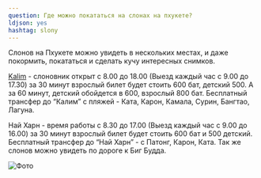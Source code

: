```yaml
---
question: Где можно покататься на слонах на пхукете? 
ldjson: yes
hashtag: slony
---
```


Слонов на Пхукете можно увидеть в нескольких местах, и даже покормить, покататься и сделать кучу интересных снимков.

[Kalim](https://goo.gl/maps/5xfHd9PKiQju2sAF6) - слоновник открыт с 8.00 до 18.00 (Выезд каждый час с 9.00 до 17.30) за 30 минут взрослый билет будет стоить 600 бат, детский 500. А за 60 минут, детский обойдется в 600, взрослый 800 бат. Бесплатный трансфер до “Калим” с пляжей - Ката, Карон, Камала, Сурин, Бангтао, Лагуна. 

Най Харн - время работы с 8.30 до 17.00 (Выезд каждый час с 9.00 до 16.00) за 30 минут взрослый билет будет стоить 600 бат и 500 детский. Бесплатный трансфер до “Най Харн” - с Патонг, Карон, Ката. 
Так же слонов можно увидеть по дороге к Биг Будда.

  ![Фото](https://phuketfaq.ru/assets/images/slon.jpeg)

